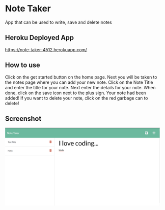 # Note Taker
App that can be used to write, save and delete notes

## Heroku Deployed App
https://note-taker-4512.herokuapp.com/

## How to use
Click on the get started button on the home page.  Next you will be taken to the notes page where you can add your new note.  Click on the Note Title and enter the title for your note.  Next enter the details for your note.  When done, click on the save icon next to the plus sign.  Your note had been added!  If you want to delete your note, click on the red garbage can to delete!

## Screenshot
![Screenshot](/screenshot.png)
